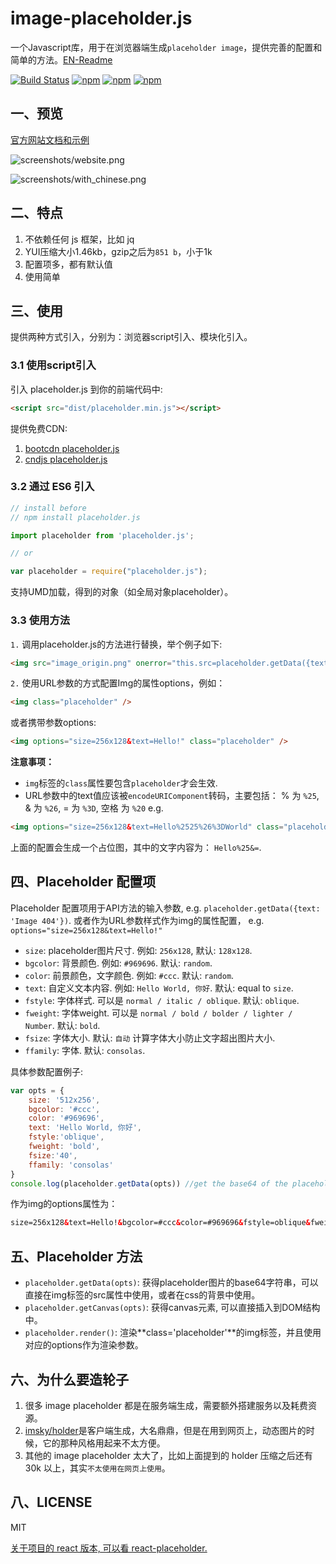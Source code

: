 # image-placeholder.js

一个Javascript库，用于在浏览器端生成`placeholder image`，提供完善的配置和简单的方法。[EN-Readme](README.md)

[![Build Status](https://travis-ci.org/hustcc/placeholder.js.svg?branch=master)](https://travis-ci.org/hustcc/placeholder.js) [![npm](https://img.shields.io/npm/v/placeholder.js.svg?style=flat-square)](https://www.npmjs.com/package/placeholder.js) [![npm](https://img.shields.io/npm/dt/placeholder.js.svg?style=flat-square)](https://www.npmjs.com/package/placeholder.js) [![npm](https://img.shields.io/npm/l/placeholder.js.svg?style=flat-square)](https://www.npmjs.com/package/placeholder.js)

## 一、预览

[官方网站文档和示例](http://placeholder.cn)

![screenshots/website.png](https://raw.githubusercontent.com/hustcc/placeholder.js/master/screenshots/website.png)

![screenshots/with_chinese.png](https://raw.githubusercontent.com/hustcc/placeholder.js/master/screenshots/with_chinese.png)


## 二、特点

1. 不依赖任何 js 框架，比如 jq
2. YUI压缩大小1.46kb，gzip之后为`851 b`，小于1k
3. 配置项多，都有默认值
4. 使用简单


## 三、使用

提供两种方式引入，分别为：浏览器script引入、模块化引入。

### 3.1 使用script引入

引入 placeholder.js 到你的前端代码中:

```html
<script src="dist/placeholder.min.js"></script>
```

提供免费CDN:

1. [bootcdn placeholder.js](http://www.bootcdn.cn/placeholder.js/)
2. [cndjs placeholder.js](https://cdnjs.com/libraries/placeholder.js)

### 3.2 通过 ES6 引入

```js
// install before
// npm install placeholder.js

import placeholder from 'placeholder.js';

// or

var placeholder = require("placeholder.js");
```

支持UMD加载，得到的对象（如全局对象placeholder）。

### 3.3 使用方法

`1.` 调用placeholder.js的方法进行替换，举个例子如下:

```html
<img src="image_origin.png" onerror="this.src=placeholder.getData({text: 'Image 404'})">
```

`2.` 使用URL参数的方式配置Img的属性options，例如：

```html
<img class="placeholder" />
```

或者携带参数options:

```html
<img options="size=256x128&text=Hello!" class="placeholder" />
```

**注意事项：**

 - `img`标签的`class`属性要包含`placeholder`才会生效.
 - URL参数中的text值应该被`encodeURIComponent`转码，主要包括： % 为 `%25`, & 为 `%26`, = 为 `%3D`, 空格 为 `%20` e.g. 
 
```html
<img options="size=256x128&text=Hello%2525%26%3DWorld" class="placeholder">
```

上面的配置会生成一个占位图，其中的文字内容为： `Hello%25&=`.


## 四、Placeholder 配置项

Placeholder 配置项用于API方法的输入参数, e.g. `placeholder.getData({text: 'Image 404'})`. 或者作为URL参数样式作为img的属性配置， e.g. `options="size=256x128&text=Hello!"`

* `size`: placeholder图片尺寸. 例如: `256x128`, 默认: `128x128`.
* `bgcolor`: 背景颜色. 例如: `#969696`. 默认: `random`.
* `color`: 前景颜色，文字颜色. 例如: `#ccc`. 默认: `random`.
* `text`: 自定义文本内容. 例如: `Hello World, 你好`. 默认: equal to `size`.
* `fstyle`: 字体样式. 可以是 `normal / italic / oblique`. 默认: `oblique`.
* `fweight`: 字体weight. 可以是 `normal / bold / bolder / lighter / Number`. 默认: `bold`.
* `fsize`: 字体大小. 默认: `自动` 计算字体大小防止文字超出图片大小.
* `ffamily`: 字体. 默认: `consolas`.

具体参数配置例子:

```javascript
var opts = {
  	size: '512x256',
	bgcolor: '#ccc', 
	color: '#969696',
	text: 'Hello World, 你好',
	fstyle:'oblique',
	fweight: 'bold',
	fsize:'40',
	ffamily: 'consolas'
}
console.log(placeholder.getData(opts)) //get the base64 of the placeholder image.
```

作为img的options属性为：

```html
size=256x128&text=Hello!&bgcolor=#ccc&color=#969696&fstyle=oblique&fweight=bold&fsize=40&ffamily=consolas
```


## 五、Placeholder 方法

* `placeholder.getData(opts)`: 获得placeholder图片的base64字符串，可以直接在img标签的src属性中使用，或者在css的背景中使用。
* `placeholder.getCanvas(opts)`: 获得canvas元素, 可以直接插入到DOM结构中。
* `placeholder.render()`: 渲染**class='placeholder'**的img标签，并且使用对应的options作为渲染参数。


## 六、为什么要造轮子

1. 很多 image placeholder 都是在服务端生成，需要额外搭建服务以及耗费资源。
2. [imsky/holder]( https://github.com/imsky/holder)是客户端生成，大名鼎鼎，但是在用到网页上，动态图片的时候，它的那种风格用起来不太方便。
3. 其他的 image placeholder 太大了，比如上面提到的 holder 压缩之后还有 30k 以上，其实`不太使用在网页上使用`。

## 八、LICENSE

MIT

[关于项目的 react 版本, 可以看 react-placeholder.](http://github.com/hustcc/react-placeholder)